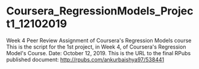 # Coursera_RegressionModels_Project1_12102019
Week 4 Peer Review Assignment of Coursera's Regression Models course
This is the script for the 1st project, in Week 4, of Coursera's Regression Model's Course. Date: October 12, 2019. This is the URL to the final RPubs published document: http://rpubs.com/ankurbaishya97/538441
